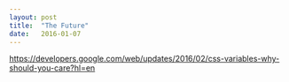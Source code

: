 ```yaml
---
layout: post
title:  "The Future"
date:   2016-01-07
---
```


https://developers.google.com/web/updates/2016/02/css-variables-why-should-you-care?hl=en
